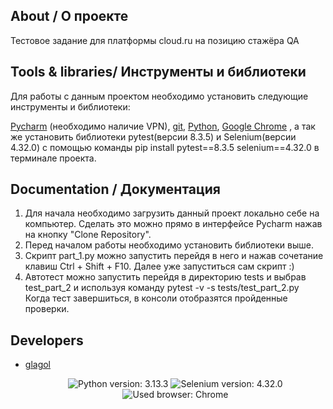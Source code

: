 ## About / О проекте

Тестовое задание для платформы cloud.ru на позицию стажёра QA

## Tools & libraries/ Инструменты и библиотеки

Для работы с данным проектом необходимо установить следующие инструменты и библиотеки:

[Pycharm](https://www.jetbrains.com/pycharm/download/) (необходимо наличие VPN), [git](https://git-scm.com/downloads), [Python](https://www.python.org/downloads/release/python-3133/), [Google Chrome](https://www.google.com/intl/ru_ru/chrome/) , а так же установить библиотеки pytest(версии 8.3.5) и Selenium(версии 4.32.0) с помощью команды pip install pytest==8.3.5 selenium==4.32.0 в терминале проекта.

## Documentation / Документация

1. Для начала необходимо загрузить данный проект локально себе на компьютер. Сделать это можно прямо в интерфейсе Pycharm нажав на кнопку "Clone Repository".
2. Перед началом работы необходимо установить библиотеки выше.
3. Скрипт part_1.py можно запустить перейдя в него и нажав сочетание клавиш Ctrl + Shift + F10. Далее уже запуститься сам скрипт :)
4. Автотест можно запустить перейдя в директорию tests и выбрав test_part_2 и используя команду pytest -v -s tests/test_part_2.py 
Когда тест завершиться, в консоли отобразятся пройденные проверки.

## Developers

- [glagol](https://github.com/glag0ll)

  <p align="center">
   <img src="https://img.shields.io/badge/Python version-3.12.9-green" alt="Python version: 3.13.3">
   <img src="https://img.shields.io/badge/Selenium version-4.30.0-brightgreen" alt="Selenium version: 4.32.0">
   <img src="https://img.shields.io/badge/Used browser-Chrome-blue" alt="Used browser: Chrome">
</p>

